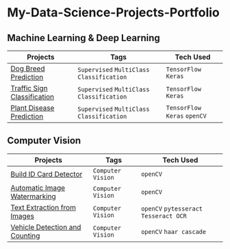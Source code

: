 # My-Data-Science-Projects-Portfolio


## Machine Learning & Deep Learning

| **Projects** | **Tags** | **Tech Used** |
| --- | --- | --- |
| [Dog Breed Prediction](https://github.com/MaxMA2000/My-Data-Science-Projects-Portfolio/blob/dog-breed-prediction/Dog%20Breed%20Prediction.ipynb) | `Supervised` `MultiClass Classification` | `TensorFlow` `Keras` |
| [Traffic Sign Classification](https://github.com/MaxMA2000/My-Data-Science-Projects-Portfolio/blob/traffic-sign-classification/Traffic%20Sign%20Classification.ipynb) | `Supervised` `MultiClass Classification` | `TensorFlow` `Keras` |
| [Plant Disease Prediction](https://github.com/MaxMA2000/My-Data-Science-Projects-Portfolio/blob/plant-disease-prediction/Plant%20Disease%20Prediction.ipynb) | `Supervised` `MultiClass Classification` | `TensorFlow` `Keras` `openCV` |



## Computer Vision

| **Projects** | **Tags** | **Tech Used** |
| --- | --- | --- |
| [Build ID Card Detector](https://github.com/MaxMA2000/My-Data-Science-Projects-Portfolio/blob/build-ID-card-detector/ID%20Card%20Tampering.ipynb) | `Computer Vision` | `openCV` |
| [Automatic Image Watermarking](https://github.com/MaxMA2000/My-Data-Science-Projects-Portfolio/blob/automatic-image-watermarking/Automatic%20Image%20Watermarking.ipynb) | `Computer Vision` | `openCV` |
| [Text Extraction from Images](https://github.com/MaxMA2000/My-Data-Science-Projects-Portfolio/blob/text-extraction-from-images/Text_Extraction_From_Images.ipynb) | `Computer Vision` | `openCV` `pytesseract` `Tesseract OCR ` |
| [Vehicle Detection and Counting](https://github.com/MaxMA2000/My-Data-Science-Projects-Portfolio/blob/vehicle-detect-count/Vehicle%20Detection%20and%20Counting.ipynb) | `Computer Vision` | `openCV` `haar cascade` |

